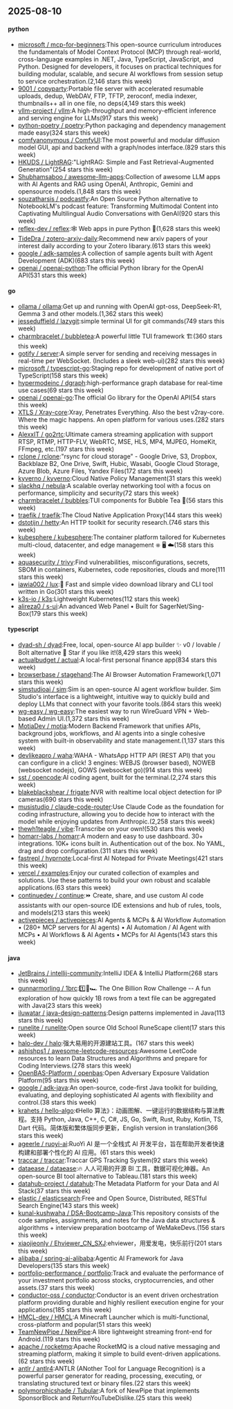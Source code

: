 ## 2025-08-10

#### python
* [microsoft / mcp-for-beginners](https://github.com/microsoft/mcp-for-beginners):This open-source curriculum introduces the fundamentals of Model Context Protocol (MCP) through real-world, cross-language examples in .NET, Java, TypeScript, JavaScript, and Python. Designed for developers, it focuses on practical techniques for building modular, scalable, and secure AI workflows from session setup to service orchestration.(2,146 stars this week)
* [9001 / copyparty](https://github.com/9001/copyparty):Portable file server with accelerated resumable uploads, dedup, WebDAV, FTP, TFTP, zeroconf, media indexer, thumbnails++ all in one file, no deps(4,149 stars this week)
* [vllm-project / vllm](https://github.com/vllm-project/vllm):A high-throughput and memory-efficient inference and serving engine for LLMs(917 stars this week)
* [python-poetry / poetry](https://github.com/python-poetry/poetry):Python packaging and dependency management made easy(324 stars this week)
* [comfyanonymous / ComfyUI](https://github.com/comfyanonymous/ComfyUI):The most powerful and modular diffusion model GUI, api and backend with a graph/nodes interface.(829 stars this week)
* [HKUDS / LightRAG](https://github.com/HKUDS/LightRAG):"LightRAG: Simple and Fast Retrieval-Augmented Generation"(254 stars this week)
* [Shubhamsaboo / awesome-llm-apps](https://github.com/Shubhamsaboo/awesome-llm-apps):Collection of awesome LLM apps with AI Agents and RAG using OpenAI, Anthropic, Gemini and opensource models.(1,848 stars this week)
* [souzatharsis / podcastfy](https://github.com/souzatharsis/podcastfy):An Open Source Python alternative to NotebookLM's podcast feature: Transforming Multimodal Content into Captivating Multilingual Audio Conversations with GenAI(920 stars this week)
* [reflex-dev / reflex](https://github.com/reflex-dev/reflex):🕸️ Web apps in pure Python 🐍(1,628 stars this week)
* [TideDra / zotero-arxiv-daily](https://github.com/TideDra/zotero-arxiv-daily):Recommend new arxiv papers of your interest daily according to your Zotero libarary.(613 stars this week)
* [google / adk-samples](https://github.com/google/adk-samples):A collection of sample agents built with Agent Development (ADK)(683 stars this week)
* [openai / openai-python](https://github.com/openai/openai-python):The official Python library for the OpenAI API(531 stars this week)

#### go
* [ollama / ollama](https://github.com/ollama/ollama):Get up and running with OpenAI gpt-oss, DeepSeek-R1, Gemma 3 and other models.(1,362 stars this week)
* [jesseduffield / lazygit](https://github.com/jesseduffield/lazygit):simple terminal UI for git commands(749 stars this week)
* [charmbracelet / bubbletea](https://github.com/charmbracelet/bubbletea):A powerful little TUI framework 🏗(360 stars this week)
* [gotify / server](https://github.com/gotify/server):A simple server for sending and receiving messages in real-time per WebSocket. (Includes a sleek web-ui)(282 stars this week)
* [microsoft / typescript-go](https://github.com/microsoft/typescript-go):Staging repo for development of native port of TypeScript(158 stars this week)
* [hypermodeinc / dgraph](https://github.com/hypermodeinc/dgraph):high-performance graph database for real-time use cases(69 stars this week)
* [openai / openai-go](https://github.com/openai/openai-go):The official Go library for the OpenAI API(54 stars this week)
* [XTLS / Xray-core](https://github.com/XTLS/Xray-core):Xray, Penetrates Everything. Also the best v2ray-core. Where the magic happens. An open platform for various uses.(282 stars this week)
* [AlexxIT / go2rtc](https://github.com/AlexxIT/go2rtc):Ultimate camera streaming application with support RTSP, RTMP, HTTP-FLV, WebRTC, MSE, HLS, MP4, MJPEG, HomeKit, FFmpeg, etc.(197 stars this week)
* [rclone / rclone](https://github.com/rclone/rclone):"rsync for cloud storage" - Google Drive, S3, Dropbox, Backblaze B2, One Drive, Swift, Hubic, Wasabi, Google Cloud Storage, Azure Blob, Azure Files, Yandex Files(172 stars this week)
* [kyverno / kyverno](https://github.com/kyverno/kyverno):Cloud Native Policy Management(31 stars this week)
* [slackhq / nebula](https://github.com/slackhq/nebula):A scalable overlay networking tool with a focus on performance, simplicity and security(72 stars this week)
* [charmbracelet / bubbles](https://github.com/charmbracelet/bubbles):TUI components for Bubble Tea 🫧(56 stars this week)
* [traefik / traefik](https://github.com/traefik/traefik):The Cloud Native Application Proxy(144 stars this week)
* [dstotijn / hetty](https://github.com/dstotijn/hetty):An HTTP toolkit for security research.(746 stars this week)
* [kubesphere / kubesphere](https://github.com/kubesphere/kubesphere):The container platform tailored for Kubernetes multi-cloud, datacenter, and edge management ⎈ 🖥 ☁️(158 stars this week)
* [aquasecurity / trivy](https://github.com/aquasecurity/trivy):Find vulnerabilities, misconfigurations, secrets, SBOM in containers, Kubernetes, code repositories, clouds and more(111 stars this week)
* [iawia002 / lux](https://github.com/iawia002/lux):👾 Fast and simple video download library and CLI tool written in Go(301 stars this week)
* [k3s-io / k3s](https://github.com/k3s-io/k3s):Lightweight Kubernetes(112 stars this week)
* [alireza0 / s-ui](https://github.com/alireza0/s-ui):An advanced Web Panel • Built for SagerNet/Sing-Box(179 stars this week)

#### typescript
* [dyad-sh / dyad](https://github.com/dyad-sh/dyad):Free, local, open-source AI app builder ✨ v0 / lovable / Bolt alternative 🌟 Star if you like it!(8,429 stars this week)
* [actualbudget / actual](https://github.com/actualbudget/actual):A local-first personal finance app(834 stars this week)
* [browserbase / stagehand](https://github.com/browserbase/stagehand):The AI Browser Automation Framework(1,071 stars this week)
* [simstudioai / sim](https://github.com/simstudioai/sim):Sim is an open-source AI agent workflow builder. Sim Studio's interface is a lightweight, intuitive way to quickly build and deploy LLMs that connect with your favorite tools.(864 stars this week)
* [wg-easy / wg-easy](https://github.com/wg-easy/wg-easy):The easiest way to run WireGuard VPN + Web-based Admin UI.(1,372 stars this week)
* [MotiaDev / motia](https://github.com/MotiaDev/motia):Modern Backend Framework that unifies APIs, background jobs, workflows, and AI agents into a single cohesive system with built-in observability and state management.(1,137 stars this week)
* [devlikeapro / waha](https://github.com/devlikeapro/waha):WAHA - WhatsApp HTTP API (REST API) that you can configure in a click! 3 engines: WEBJS (browser based), NOWEB (websocket nodejs), GOWS (websocket go)(914 stars this week)
* [sst / opencode](https://github.com/sst/opencode):AI coding agent, built for the terminal.(2,274 stars this week)
* [blakeblackshear / frigate](https://github.com/blakeblackshear/frigate):NVR with realtime local object detection for IP cameras(690 stars this week)
* [musistudio / claude-code-router](https://github.com/musistudio/claude-code-router):Use Claude Code as the foundation for coding infrastructure, allowing you to decide how to interact with the model while enjoying updates from Anthropic.(2,258 stars this week)
* [thewh1teagle / vibe](https://github.com/thewh1teagle/vibe):Transcribe on your own!(530 stars this week)
* [homarr-labs / homarr](https://github.com/homarr-labs/homarr):A modern and easy to use dashboard. 30+ integrations. 10K+ icons built in. Authentication out of the box. No YAML, drag and drop configuration.(311 stars this week)
* [fastrepl / hyprnote](https://github.com/fastrepl/hyprnote):Local-first AI Notepad for Private Meetings(421 stars this week)
* [vercel / examples](https://github.com/vercel/examples):Enjoy our curated collection of examples and solutions. Use these patterns to build your own robust and scalable applications.(63 stars this week)
* [continuedev / continue](https://github.com/continuedev/continue):⏩ Create, share, and use custom AI code assistants with our open-source IDE extensions and hub of rules, tools, and models(213 stars this week)
* [activepieces / activepieces](https://github.com/activepieces/activepieces):AI Agents & MCPs & AI Workflow Automation • (280+ MCP servers for AI agents) • AI Automation / AI Agent with MCPs • AI Workflows & AI Agents • MCPs for AI Agents(143 stars this week)

#### java
* [JetBrains / intellij-community](https://github.com/JetBrains/intellij-community):IntelliJ IDEA & IntelliJ Platform(268 stars this week)
* [gunnarmorling / 1brc](https://github.com/gunnarmorling/1brc):1️⃣🐝🏎️ The One Billion Row Challenge -- A fun exploration of how quickly 1B rows from a text file can be aggregated with Java(23 stars this week)
* [iluwatar / java-design-patterns](https://github.com/iluwatar/java-design-patterns):Design patterns implemented in Java(113 stars this week)
* [runelite / runelite](https://github.com/runelite/runelite):Open source Old School RuneScape client(17 stars this week)
* [halo-dev / halo](https://github.com/halo-dev/halo):强大易用的开源建站工具。(167 stars this week)
* [ashishps1 / awesome-leetcode-resources](https://github.com/ashishps1/awesome-leetcode-resources):Awesome LeetCode resources to learn Data Structures and Algorithms and prepare for Coding Interviews.(278 stars this week)
* [OpenBAS-Platform / openbas](https://github.com/OpenBAS-Platform/openbas):Open Adversary Exposure Validation Platform(95 stars this week)
* [google / adk-java](https://github.com/google/adk-java):An open-source, code-first Java toolkit for building, evaluating, and deploying sophisticated AI agents with flexibility and control.(38 stars this week)
* [krahets / hello-algo](https://github.com/krahets/hello-algo):《Hello 算法》：动画图解、一键运行的数据结构与算法教程。支持 Python, Java, C++, C, C#, JS, Go, Swift, Rust, Ruby, Kotlin, TS, Dart 代码。简体版和繁体版同步更新，English version in translation(366 stars this week)
* [ageerle / ruoyi-ai](https://github.com/ageerle/ruoyi-ai):RuoYi AI 是一个全栈式 AI 开发平台，旨在帮助开发者快速构建和部署个性化的 AI 应用。(61 stars this week)
* [traccar / traccar](https://github.com/traccar/traccar):Traccar GPS Tracking System(92 stars this week)
* [dataease / dataease](https://github.com/dataease/dataease):🔥 人人可用的开源 BI 工具，数据可视化神器。An open-source BI tool alternative to Tableau.(181 stars this week)
* [datahub-project / datahub](https://github.com/datahub-project/datahub):The Metadata Platform for your Data and AI Stack(37 stars this week)
* [elastic / elasticsearch](https://github.com/elastic/elasticsearch):Free and Open Source, Distributed, RESTful Search Engine(143 stars this week)
* [kunal-kushwaha / DSA-Bootcamp-Java](https://github.com/kunal-kushwaha/DSA-Bootcamp-Java):This repository consists of the code samples, assignments, and notes for the Java data structures & algorithms + interview preparation bootcamp of WeMakeDevs.(156 stars this week)
* [xiaojieonly / Ehviewer_CN_SXJ](https://github.com/xiaojieonly/Ehviewer_CN_SXJ):ehviewer，用爱发电，快乐前行(201 stars this week)
* [alibaba / spring-ai-alibaba](https://github.com/alibaba/spring-ai-alibaba):Agentic AI Framework for Java Developers(135 stars this week)
* [portfolio-performance / portfolio](https://github.com/portfolio-performance/portfolio):Track and evaluate the performance of your investment portfolio across stocks, cryptocurrencies, and other assets.(37 stars this week)
* [conductor-oss / conductor](https://github.com/conductor-oss/conductor):Conductor is an event driven orchestration platform providing durable and highly resilient execution engine for your applications(185 stars this week)
* [HMCL-dev / HMCL](https://github.com/HMCL-dev/HMCL):A Minecraft Launcher which is multi-functional, cross-platform and popular(51 stars this week)
* [TeamNewPipe / NewPipe](https://github.com/TeamNewPipe/NewPipe):A libre lightweight streaming front-end for Android.(119 stars this week)
* [apache / rocketmq](https://github.com/apache/rocketmq):Apache RocketMQ is a cloud native messaging and streaming platform, making it simple to build event-driven applications.(62 stars this week)
* [antlr / antlr4](https://github.com/antlr/antlr4):ANTLR (ANother Tool for Language Recognition) is a powerful parser generator for reading, processing, executing, or translating structured text or binary files.(22 stars this week)
* [polymorphicshade / Tubular](https://github.com/polymorphicshade/Tubular):A fork of NewPipe that implements SponsorBlock and ReturnYouTubeDislike.(25 stars this week)
